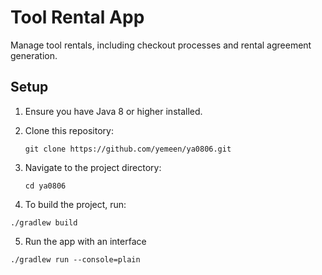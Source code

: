 # Tool Rental App

Manage tool rentals, including checkout processes and rental agreement generation.

## Setup

1. Ensure you have Java 8 or higher installed.
2. Clone this repository:
   ```
   git clone https://github.com/yemeen/ya0806.git
   ```
3. Navigate to the project directory:
   ```
   cd ya0806
   ```

4. To build the project, run:

```
./gradlew build
```

5. Run the app with an interface

```
./gradlew run --console=plain
```